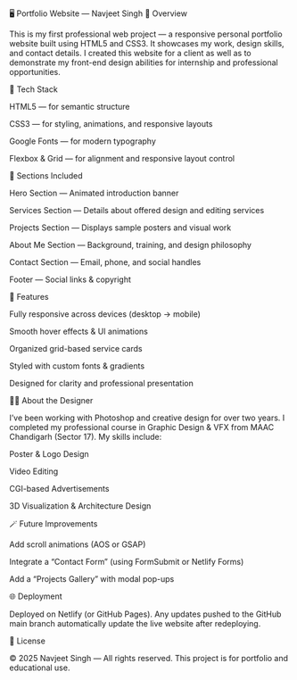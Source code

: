 🖥️ Portfolio Website — Navjeet Singh
🎨 Overview

This is my first professional web project — a responsive personal portfolio website built using HTML5 and CSS3.
It showcases my work, design skills, and contact details. I created this website for a client as well as to demonstrate my front-end design abilities for internship and professional opportunities.

🧰 Tech Stack

HTML5 — for semantic structure

CSS3 — for styling, animations, and responsive layouts

Google Fonts — for modern typography

Flexbox & Grid — for alignment and responsive layout control

📂 Sections Included

Hero Section — Animated introduction banner

Services Section — Details about offered design and editing services

Projects Section — Displays sample posters and visual work

About Me Section — Background, training, and design philosophy

Contact Section — Email, phone, and social handles

Footer — Social links & copyright

🚀 Features

Fully responsive across devices (desktop → mobile)

Smooth hover effects & UI animations

Organized grid-based service cards

Styled with custom fonts & gradients

Designed for clarity and professional presentation

🧑‍🎨 About the Designer

I’ve been working with Photoshop and creative design for over two years.
I completed my professional course in Graphic Design & VFX from MAAC Chandigarh (Sector 17).
My skills include:

Poster & Logo Design

Video Editing

CGI-based Advertisements

3D Visualization & Architecture Design

🪄 Future Improvements

Add scroll animations (AOS or GSAP)

Integrate a “Contact Form” (using FormSubmit or Netlify Forms)

Add a “Projects Gallery” with modal pop-ups

🌐 Deployment

Deployed on Netlify (or GitHub Pages).
Any updates pushed to the GitHub main branch automatically update the live website after redeploying.

📜 License

© 2025 Navjeet Singh — All rights reserved.
This project is for portfolio and educational use.